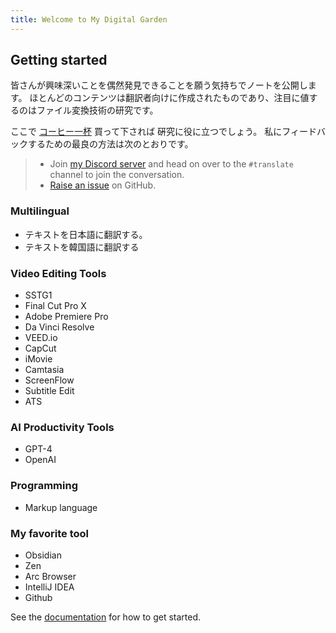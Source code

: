 ```yaml
---
title: Welcome to My Digital Garden
---
```

## Getting started
皆さんが興味深いことを偶然発見できることを願う気持ちでノートを公開します。
ほとんどのコンテンツは翻訳者向けに作成されたものであり、注目に値するのはファイル変換技術の研究です。

ここで [コーヒー一杯](https://ko-fi.com/saloo) 買って下されば 硏究に役に立つでしょう。
私にフィードバックするための最良の方法は次のとおりです。
>- Join [my Discord server](https://discord.com/invite/7tjTBnve) and head on over to the `#translate` channel to join the conversation.
>- [Raise an issue](https://github.com/shougen007/translate/issues/new) on GitHub.


### Multilingual
- テキストを日本語に翻訳する。
- テキストを韓国語に翻訳する

### Video Editing Tools
- SSTG1
- Final Cut Pro X
- Adobe Premiere Pro
- Da Vinci Resolve
- VEED.io
- CapCut
- iMovie
- Camtasia
- ScreenFlow
- Subtitle Edit
- ATS

### AI Productivity Tools
- GPT-4
- OpenAI

### Programming
- Markup language
### My favorite tool
- Obsidian
- Zen
- Arc Browser
- IntelliJ IDEA
- Github


See the [documentation](https://saloo.xyz) for how to get started.